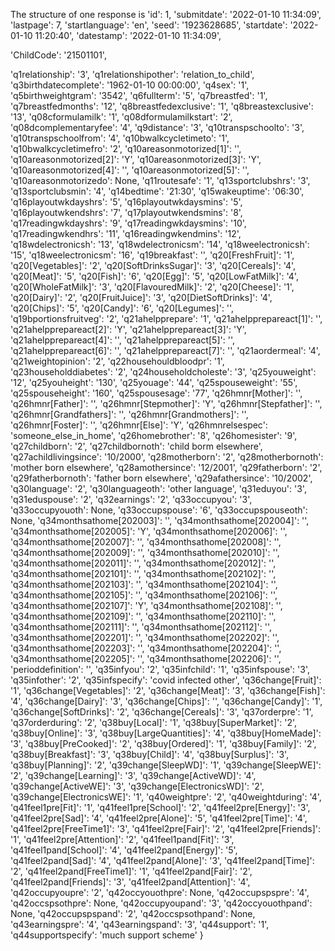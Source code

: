 The structure of one response is
'id': 1,
'submitdate': '2022-01-10 11:34:09',
'lastpage': 7,
'startlanguage': 'en',
'seed': '1923628685',
'startdate': '2022-01-10 11:20:40',
'datestamp': '2022-01-10 11:34:09',

'ChildCode': '21501101',

'q1relationship': '3',
'q1relationshipother': 'relation_to_child',
'q3birthdatecomplete': '1962-01-10 00:00:00',
'q4sex': '1',
'q5birthweightgram': '3542',
'q6fullterm': '5',
'q7breastfed': '1',
'q7breastfedmonths': '12',
'q8breastfedexclusive': '1',
'q8breastexclusive': '13',
'q08cformulamilk': '1',
'q08dformulamilkstart': '2',
'q08dcomplementaryfee': '4',
'q9distance': '3',
'q10transpschoolto': '3',
'q10transpschoolfrom': '4',
'q10bwalkcycletimeto': '1',
'q10bwalkcycletimefro': '2',
'q10areasonmotorized[1]': '',
'q10areasonmotorized[2]': 'Y',
'q10areasonmotorized[3]': 'Y',
'q10areasonmotorized[4]': '',
'q10areasonmotorized[5]': '',
'q10areasonmotorizedo': None,
'q11routesafe': '1',
'q13sportclubshrs': '3',
'q13sportclubsmin': '4',
'q14bedtime': '21:30',
'q15wakeuptime': '06:30',
'q16playoutwkdayshrs': '5',
'q16playoutwkdaysmins': '5',
'q16playoutwkendshrs': '7',
'q17playoutwkendsmins': '8',
'q17readingwkdayshrs': '9',
'q17readingwkdaysmins': '10',
'q17readingwkendhrs': '11',
'q16readingwkendmins': '12',
'q18wdelectronicsh': '13',
'q18wdelectronicsm': '14',
'q18weelectronicsh': '15',
'q18weelectronicsm': '16',
'q19breakfast': '',
'q20[FreshFruit]': '1',
'q20[Vegetables]': '2',
'q20[SoftDrinksSugar]': '3',
'q20[Cereals]': '4',
'q20[Meat]': '5',
'q20[Fish]': '6',
'q20[Egg]': '5',
'q20[LowFatMilk]': '4',
'q20[WholeFatMilk]': '3',
'q20[FlavouredMilk]': '2',
'q20[Cheese]': '1',
'q20[Dairy]': '2',
'q20[FruitJuice]': '3',
'q20[DietSoftDrinks]': '4',
'q20[Chips]': '5',
'q20[Candy]': '6',
'q20[Legumes]': '',
'q19bportionsfruitveg': '2',
'q21ahelpprepare': '1',
'q21ahelpprepareact[1]': '',
'q21ahelpprepareact[2]': 'Y',
'q21ahelpprepareact[3]': 'Y',
'q21ahelpprepareact[4]': '',
'q21ahelpprepareact[5]': '',
'q21ahelpprepareact[6]': '',
'q21ahelpprepareact[7]': '',
'q21aordermeal': '4',
'q21weightopinion': '2',
'q22househouldbloodpr': '1',
'q23householddiabetes': '2',
'q24householdcholeste': '3',
'q25youweight': '12',
'q25youheight': '130',
'q25youage': '44',
'q25spouseweight': '55',
'q25spouseheight': '160',
'q25spousesage': '77',
'q26hmnr[Mother]': '',
'q26hmnr[Father]': '',
'q26hmnr[Stepmother]': 'Y',
'q26hmnr[Stepfather]': '',
'q26hmnr[Grandfathers]': '',
'q26hmnr[Grandmothers]': '',
'q26hmnr[Foster]': '',
'q26hmnr[Else]': 'Y',
'q26hmnrelsespec': 'someone_else_in_home',
'q26homebrother': '8',
'q26homesister': '9',
'q27childborn': '2',
'q27childbornoth': 'child borm elsewhere',
'q27achildlivingsince': '10/2000',
'q28motherborn': '2',
'q28motherbornoth': 'mother born elsewhere',
'q28amothersince': '12/2001',
'q29fatherborn': '2',
'q29fatherbornoth': 'father born elsewhere',
'q29afathersince': '10/2002',
'q30language': '2',
'q30languageoth': 'other language',
'q31eduyou': '3',
'q31eduspouse': '2',
'q32earnings': '2',
'q33occupyou': '3',
'q33occupyouoth': None,
'q33occupspouse': '6',
'q33occupspouseoth': None,
'q34monthsathome[202003]': '',
'q34monthsathome[202004]': '',
'q34monthsathome[202005]': 'Y',
'q34monthsathome[202006]': '',
'q34monthsathome[202007]': '',
'q34monthsathome[202008]': '',
'q34monthsathome[202009]': '',
'q34monthsathome[202010]': '',
'q34monthsathome[202011]': '',
'q34monthsathome[202012]': '',
'q34monthsathome[202101]': '',
'q34monthsathome[202102]': '',
'q34monthsathome[202103]': '',
'q34monthsathome[202104]': '',
'q34monthsathome[202105]': '',
'q34monthsathome[202106]': '',
'q34monthsathome[202107]': 'Y',
'q34monthsathome[202108]': '',
'q34monthsathome[202109]': '',
'q34monthsathome[202110]': '',
'q34monthsathome[202111]': '',
'q34monthsathome[202112]': '',
'q34monthsathome[202201]': '',
'q34monthsathome[202202]': '',
'q34monthsathome[202203]': '',
'q34monthsathome[202204]': '',
'q34monthsathome[202205]': '',
'q34monthsathome[202206]': '',
'perioddefinition': '',
'q35infyou': '2',
'q35infchild': '1',
'q35infspouse': '3',
'q35infother': '2',
'q35infspecify': 'covid infected other',
'q36change[Fruit]': '1',
'q36change[Vegetables]': '2',
'q36change[Meat]': '3',
'q36change[Fish]': '4',
'q36change[Dairy]': '3',
'q36change[Chips]': '',
'q36change[Candy]': '1',
'q36change[SoftDrinks]': '2',
'q36change[Cereals]': '3',
'q37orderpre': '1',
'q37orderduring': '2',
'q38buy[Local]': '1',
'q38buy[SuperMarket]': '2',
'q38buy[Online]': '3',
'q38buy[LargeQuantities]': '4',
'q38buy[HomeMade]': '3',
'q38buy[PreCooked]': '2',
'q38buy[Ordered]': '1',
'q38buy[Family]': '2',
'q38buy[Breakfast]': '3',
'q38buy[Child]': '4',
'q38buy[Surplus]': '3',
'q38buy[Planning]': '2',
'q39change[SleepWD]': '1',
'q39change[SleepWE]': '2',
'q39change[Learning]': '3',
'q39change[ActiveWD]': '4',
'q39change[ActiveWE]': '3',
'q39change[ElectronicsWD]': '2',
'q39change[ElectronicsWE]': '1',
'q40weightpre': '2',
'q40weightduring': '4',
'q41feel1pre[Fit]': '1',
'q41feel1pre[School]': '2',
'q41feel2pre[Energy]': '3',
'q41feel2pre[Sad]': '4',
'q41feel2pre[Alone]': '5',
'q41feel2pre[Time]': '4',
'q41feel2pre[FreeTime1]': '3',
'q41feel2pre[Fair]': '2',
'q41feel2pre[Friends]': '1',
'q41feel2pre[Attention]': '2',
'q41feel1pand[Fit]': '3',
'q41feel1pand[School]': '4',
'q41feel2pand[Energy]': '5',
'q41feel2pand[Sad]': '4',
'q41feel2pand[Alone]': '3',
'q41feel2pand[Time]': '2',
'q41feel2pand[FreeTime1]': '1',
'q41feel2pand[Fair]': '2',
'q41feel2pand[Friends]': '3',
'q41feel2pand[Attention]': '4',
'q42occupyoupre': '2',
'q42occyouothpre': None,
'q42occupspspre': '4',
'q42occspsothpre': None,
'q42occupyoupand': '3',
'q42occyouothpand': None,
'q42occupspspand': '2',
'q42occspsothpand': None,
'q43earningspre': '4',
'q43earningspand': '3',
'q44support': '1',
'q44supportspecify': 'much support scheme'
}